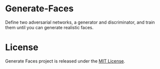 # Generate-Faces
Define two adversarial networks, a generator and discriminator, and train them until you can generate realistic faces.  

# License
Generate Faces project is released under the [MIT License](https://github.com/JDGALLEGOS/Generate-Faces/blob/master/LICENSE).
